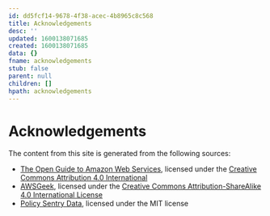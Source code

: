 ```yaml
---
id: dd5fcf14-9678-4f38-acec-4b8965c8c568
title: Acknowledgements
desc: ''
updated: 1600138071685
created: 1600138071685
data: {}
fname: acknowledgements
stub: false
parent: null
children: []
hpath: acknowledgements
---
```

# Acknowledgements

The content from this site is generated from the following sources:

- [The Open Guide to Amazon Web Services](https://github.com/open-guides/og-aws), licensed under the [Creative Commons Attribution 4.0 International](https://github.com/open-guides/og-aws/blob/master/LICENSE.txt)
- [AWSGeek](https://www.awsgeek.com/), licensed under the [Creative Commons Attribution-ShareAlike 4.0 International License](https://creativecommons.org/licenses/by-sa/4.0/)
- [Policy Sentry Data](https://github.com/salesforce/policy_sentry), licensed under the MIT license
